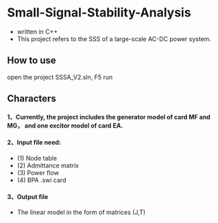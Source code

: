# Small-Signal-Stability-Analysis
* written in C++
* This project refers to the SSS of a large-scale AC-DC power system.

## How to use
open the project SSSA_V2.sln, F5 run

## Characters
#### 1、Currently, the project includes the generator model of card MF and MG， and one excitor model of card EA.
#### 2、Input file need: 
* (1) Node table
* (2) Admittance matrix
* (3) Power flow
* (4) BPA .swi card
#### 3、Output file
* The linear model in the form of matrices (J,T)
